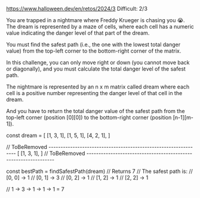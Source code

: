 https://www.halloween.dev/en/retos/2024/3
Difficult: 2/3

You are trapped in a nightmare where Freddy Krueger is chasing you 😭. The dream is represented by a maze of cells, where each cell has a numeric value indicating the danger level of that part of the dream.

You must find the safest path (i.e., the one with the lowest total danger value) from the top-left corner to the bottom-right corner of the matrix.

In this challenge, you can only move right or down (you cannot move back or diagonally), and you must calculate the total danger level of the safest path.

The nightmare is represented by an n x m matrix called dream where each cell is a positive number representing the danger level of that cell in the dream.

And you have to return the total danger value of the safest path from the top-left corner (position [0][0]) to the bottom-right corner (position [n-1][m-1]).

const dream = [
  [1, 3, 1],
  [1, 5, 1],
  [4, 2, 1],
]

// ToBeRemoved ----------------------------------------------------------------
[
  [1, 3, 1],
]
// ToBeRemoved ----------------------------------------------------------------

const bestPath = findSafestPath(dream) // Returns 7
// The safest path is:
// [0, 0] -> 1
// [0, 1] -> 3
// [0, 2] -> 1
// [1, 2] -> 1
// [2, 2] -> 1

// 1 -> 3 -> 1 -> 1 -> 1 = 7